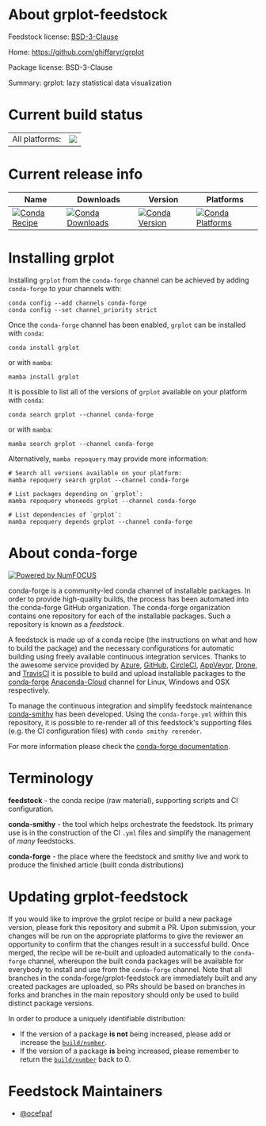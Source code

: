 About grplot-feedstock
======================

Feedstock license: [BSD-3-Clause](https://github.com/conda-forge/grplot-feedstock/blob/main/LICENSE.txt)

Home: https://github.com/ghiffaryr/grplot

Package license: BSD-3-Clause

Summary: grplot: lazy statistical data visualization

Current build status
====================


<table><tr><td>All platforms:</td>
    <td>
      <a href="https://dev.azure.com/conda-forge/feedstock-builds/_build/latest?definitionId=17398&branchName=main">
        <img src="https://dev.azure.com/conda-forge/feedstock-builds/_apis/build/status/grplot-feedstock?branchName=main">
      </a>
    </td>
  </tr>
</table>

Current release info
====================

| Name | Downloads | Version | Platforms |
| --- | --- | --- | --- |
| [![Conda Recipe](https://img.shields.io/badge/recipe-grplot-green.svg)](https://anaconda.org/conda-forge/grplot) | [![Conda Downloads](https://img.shields.io/conda/dn/conda-forge/grplot.svg)](https://anaconda.org/conda-forge/grplot) | [![Conda Version](https://img.shields.io/conda/vn/conda-forge/grplot.svg)](https://anaconda.org/conda-forge/grplot) | [![Conda Platforms](https://img.shields.io/conda/pn/conda-forge/grplot.svg)](https://anaconda.org/conda-forge/grplot) |

Installing grplot
=================

Installing `grplot` from the `conda-forge` channel can be achieved by adding `conda-forge` to your channels with:

```
conda config --add channels conda-forge
conda config --set channel_priority strict
```

Once the `conda-forge` channel has been enabled, `grplot` can be installed with `conda`:

```
conda install grplot
```

or with `mamba`:

```
mamba install grplot
```

It is possible to list all of the versions of `grplot` available on your platform with `conda`:

```
conda search grplot --channel conda-forge
```

or with `mamba`:

```
mamba search grplot --channel conda-forge
```

Alternatively, `mamba repoquery` may provide more information:

```
# Search all versions available on your platform:
mamba repoquery search grplot --channel conda-forge

# List packages depending on `grplot`:
mamba repoquery whoneeds grplot --channel conda-forge

# List dependencies of `grplot`:
mamba repoquery depends grplot --channel conda-forge
```


About conda-forge
=================

[![Powered by
NumFOCUS](https://img.shields.io/badge/powered%20by-NumFOCUS-orange.svg?style=flat&colorA=E1523D&colorB=007D8A)](https://numfocus.org)

conda-forge is a community-led conda channel of installable packages.
In order to provide high-quality builds, the process has been automated into the
conda-forge GitHub organization. The conda-forge organization contains one repository
for each of the installable packages. Such a repository is known as a *feedstock*.

A feedstock is made up of a conda recipe (the instructions on what and how to build
the package) and the necessary configurations for automatic building using freely
available continuous integration services. Thanks to the awesome service provided by
[Azure](https://azure.microsoft.com/en-us/services/devops/), [GitHub](https://github.com/),
[CircleCI](https://circleci.com/), [AppVeyor](https://www.appveyor.com/),
[Drone](https://cloud.drone.io/welcome), and [TravisCI](https://travis-ci.com/)
it is possible to build and upload installable packages to the
[conda-forge](https://anaconda.org/conda-forge) [Anaconda-Cloud](https://anaconda.org/)
channel for Linux, Windows and OSX respectively.

To manage the continuous integration and simplify feedstock maintenance
[conda-smithy](https://github.com/conda-forge/conda-smithy) has been developed.
Using the ``conda-forge.yml`` within this repository, it is possible to re-render all of
this feedstock's supporting files (e.g. the CI configuration files) with ``conda smithy rerender``.

For more information please check the [conda-forge documentation](https://conda-forge.org/docs/).

Terminology
===========

**feedstock** - the conda recipe (raw material), supporting scripts and CI configuration.

**conda-smithy** - the tool which helps orchestrate the feedstock.
                   Its primary use is in the construction of the CI ``.yml`` files
                   and simplify the management of *many* feedstocks.

**conda-forge** - the place where the feedstock and smithy live and work to
                  produce the finished article (built conda distributions)


Updating grplot-feedstock
=========================

If you would like to improve the grplot recipe or build a new
package version, please fork this repository and submit a PR. Upon submission,
your changes will be run on the appropriate platforms to give the reviewer an
opportunity to confirm that the changes result in a successful build. Once
merged, the recipe will be re-built and uploaded automatically to the
`conda-forge` channel, whereupon the built conda packages will be available for
everybody to install and use from the `conda-forge` channel.
Note that all branches in the conda-forge/grplot-feedstock are
immediately built and any created packages are uploaded, so PRs should be based
on branches in forks and branches in the main repository should only be used to
build distinct package versions.

In order to produce a uniquely identifiable distribution:
 * If the version of a package **is not** being increased, please add or increase
   the [``build/number``](https://docs.conda.io/projects/conda-build/en/latest/resources/define-metadata.html#build-number-and-string).
 * If the version of a package **is** being increased, please remember to return
   the [``build/number``](https://docs.conda.io/projects/conda-build/en/latest/resources/define-metadata.html#build-number-and-string)
   back to 0.

Feedstock Maintainers
=====================

* [@ocefpaf](https://github.com/ocefpaf/)

